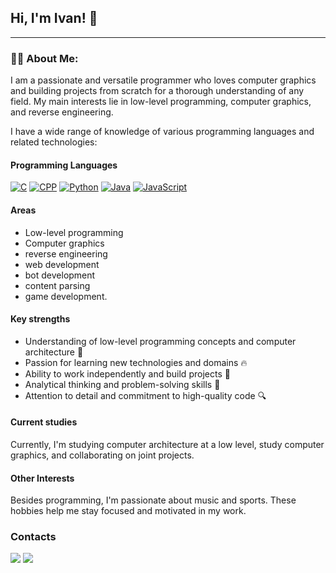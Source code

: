 ## Hi, I'm Ivan! 👋

---

### 👨‍💻 About Me:

I am a passionate and versatile programmer who loves computer graphics and building projects from scratch for a thorough understanding of any field. My main interests lie in low-level programming, computer graphics, and reverse engineering.

I have a wide range of knowledge of various programming languages and related technologies:

#### Programming Languages

[![C](https://img.shields.io/badge/-C-0D1117?style=for-the-badge&logo=c&logoColor=%23A8B9CC)]()
[![CPP](https://img.shields.io/badge/-C%2B%2B-0D1117?style=for-the-badge&logo=cplusplus&logoColor=%2300599C)]()
[![Python](https://img.shields.io/badge/-Python-0D1117?style=for-the-badge&logo=python&logoColor=%233776AB)]()
[![Java](https://img.shields.io/badge/-Java-0D1117?style=for-the-badge&logo=java&logoColor=%23ED8B00)]()
[![JavaScript](https://img.shields.io/badge/-JavaScript-0D1117?style=for-the-badge&logo=javascript&logoColor=%23F7DF1E)]()

#### Areas

- Low-level programming
- Computer graphics
- reverse engineering
- web development
- bot development
- content parsing
- game development.


#### Key strengths

- Understanding of low-level programming concepts and computer architecture 🧠
- Passion for learning new technologies and domains 🔥
- Ability to work independently and build projects 💪
- Analytical thinking and problem-solving skills 🧩
- Attention to detail and commitment to high-quality code 🔍

#### Current studies

Currently, I'm studying computer architecture at a low level, study computer graphics, and collaborating on joint projects.

#### Other Interests

Besides programming, I'm passionate about music and sports. These hobbies help me stay focused and motivated in my work.

### Contacts

[<img src="https://img.shields.io/badge/-Telegram-333333?style=for-the-badge&logo=telegram&logoColor=%2326A5E4"/>](https://t.me/Bocmopr)
[<img src="https://img.shields.io/badge/-Email-0D1117?style=for-the-badge&logo=gmail&logoColor=%23D14836"/>](mailto:ivanbujvol5@gmail.com)
